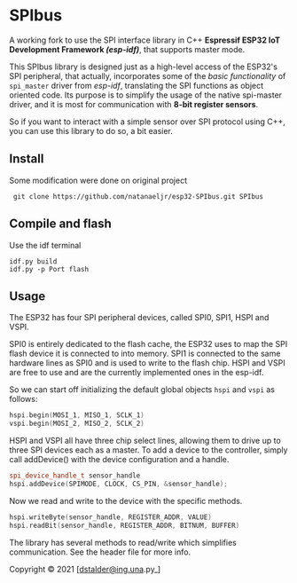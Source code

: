 # SPIbus
A working fork to use the SPI interface library in C++  **Espressif ESP32 IoT Development Framework _(esp-idf)_**, that supports master mode.

This SPIbus library is designed just as a high-level access of the ESP32's SPI peripheral, that actually, incorporates some of the _basic functionality_ of `spi_master` driver from _esp-idf_, translating the SPI functions as object oriented code. Its purpose is to simplify the usage of the native spi-master driver, and it is most for communication with **8-bit register sensors**.

So if you want to interact with a simple sensor over SPI protocol using C++, you can use this library to do so, a bit easier.

## Install

Some modification were done on original project
```git
 git clone https://github.com/natanaeljr/esp32-SPIbus.git SPIbus
```
## Compile and flash
Use the idf terminal
```
idf.py build
idf.py -p Port flash

```

## Usage

The ESP32 has four SPI peripheral devices, called SPI0, SPI1, HSPI and VSPI.

SPI0 is entirely dedicated to the flash cache, the ESP32 uses to map the SPI flash device it is connected to into memory. SPI1 is connected to the same hardware lines as SPI0 and is used to write to the flash chip. HSPI and VSPI are free to use and are the currently implemented ones in the esp-idf.

So we can start off initializing the default global objects `hspi` and `vspi` as follows:



```C++
hspi.begin(MOSI_1, MISO_1, SCLK_1)
vspi.begin(MOSI_2, MISO_2, SCLK_2)
```

HSPI and VSPI all have three chip select lines, allowing them to drive up to three SPI devices each as a master.
To add a device to the controller, simply call addDevice() with the device configuration and a handle.

```C++
spi_device_handle_t sensor_handle
hspi.addDevice(SPIMODE, CLOCK, CS_PIN, &sensor_handle);
```

Now we read and write to the device with the specific methods.

```C++
hspi.writeByte(sensor_handle, REGISTER_ADDR, VALUE)
hspi.readBit(sensor_handle, REGISTER_ADDR, BITNUM, BUFFER)
```

The library has several methods to read/write which simplifies communication. See the header file for more info.



Copyright © 2021 [dstalder@ing.una.py_]
